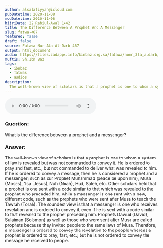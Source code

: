 ```yaml
---
author: alsalafiyyah@icloud.com
pubDatetime: 2020-11-08
modDatetime: 2020-11-08
hijriDate: 22 Rabiul-Awal 1442
title: The Difference Between A Prophet And A Messenger
slug: fatwa-467
featured: false
draft: false
source: Fatawa Nur Ala Al-Darb 467
output: html_document
audio: https://files.zadapps.info/binbaz.org.sa/fatawa/nour_3la_aldarb/nour_467/46704.mp3
muftis: Sh.Ibn Baz
tags:
  - ibnbaz
  - fatwas
  - audios
description:
  The well-known view of scholars is that a prophet is one to whom a system of law is revealed but was not commanded to convey it. He is ordered to pray and fast, etc., but not commanded to deliver what was revealed to him.
---
```


<audio controls>
 <source src="https://files.zadapps.info/binbaz.org.sa/fatawa/nour_3la_aldarb/nour_467/46704.mp3" type="audio/mpeg"/><p>Your browser does not support the audio element.</p>
</audio>

### Question:
What is the difference between a prophet and a messenger?

### Answer:
The well-known view of scholars is that a prophet is one to whom a system of law is revealed but was not commanded to convey it. He is ordered to pray and fast, etc., but not commanded to deliver what was revealed to him. If he is ordered to convey a message, then he is considered a prophet and a messenger; such as our Prophet Muhammad (peace be upon him), Musa (Moses), 'Isa (Jesus), Nuh (Noah), Hud, Saleh, etc. Other scholars held that a prophet is one sent with a code similar to that which was revealed to the prophet who preceded him, while a messenger is one sent with a new, different code, such as the prophets who were sent after Musa to teach the Tawrah (Torah). The soundest view is that a messenger is one who receives revelation and is ordered to convey it, even if he is sent with a code similar to that revealed to the prophet preceding him. Prophets Dawud (David), Sulaiman (Solomon) as well as those who were sent after Musa are called prophets because they invited people to the same laws of Musa. Therefore, a messenger is ordered to convey the revelation to the people whereas a prophet is ordered to pray, fast, etc.; but he is not ordered to convey the message he received to people.
